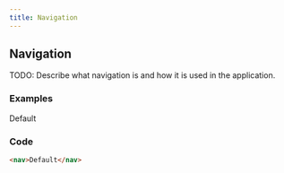 ```yaml
---
title: Navigation
---
```

## Navigation
TODO: Describe what navigation is and how it is used in the application.

### Examples
<nav>Default</nav>

### Code
```html
<nav>Default</nav>
``` 

